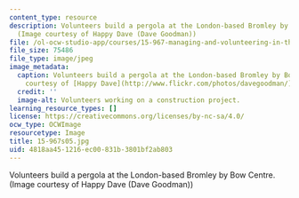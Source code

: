 ```yaml
---
content_type: resource
description: Volunteers build a pergola at the London-based Bromley by Bow Centre.
  (Image courtesy of Happy Dave (Dave Goodman))
file: /ol-ocw-studio-app/courses/15-967-managing-and-volunteering-in-the-non-profit-sector-spring-2005/4818aa451216ec00831b3801bf2ab803_15-967s05.jpg
file_size: 75486
file_type: image/jpeg
image_metadata:
  caption: Volunteers build a pergola at the London-based Bromley by Bow Centre. (Image
    courtesy of [Happy Dave](http://www.flickr.com/photos/davegoodman/).)
  credit: ''
  image-alt: Volunteers working on a construction project.
learning_resource_types: []
license: https://creativecommons.org/licenses/by-nc-sa/4.0/
ocw_type: OCWImage
resourcetype: Image
title: 15-967s05.jpg
uid: 4818aa45-1216-ec00-831b-3801bf2ab803
---
```

Volunteers build a pergola at the London-based Bromley by Bow Centre. (Image courtesy of Happy Dave (Dave Goodman))